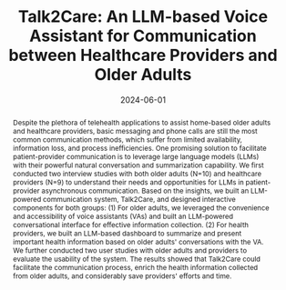 ---
title: 'Talk2Care: An LLM-based Voice Assistant for Communication between Healthcare Providers and Older Adults'
subtitle: ''
summary: ''
authors:
- Ziqi Yang
- Xuhai Xu
- Bingsheng Yao
- Ethan Rogers
- Shao Zhang
- Stephen Intille
- Nawar Shara
- Guodong (Gordon) Gao
- admin
tags: []
categories: []
date: '2024-06-01'
lastmod: 2024-05-01T19:01:43-04:00
featured: false
draft: false

image:
  caption: ''
  focal_point: ''
  preview_only: false

projects: []
publishDate: '2024-05-01T23:01:43.257235Z'
publication_types:
- '2'
abstract: "Despite the plethora of telehealth applications to assist home-based older adults and healthcare providers, basic messaging and phone calls are still the most common communication methods, which suffer from limited availability, information loss, and process inefficiencies. One promising solution to facilitate patient-provider communication is to leverage large language models (LLMs) with their powerful natural conversation and summarization capability. We first conducted two interview studies with both older adults (N=10) and healthcare providers (N=9) to understand their needs and opportunities for LLMs in patient-provider asynchronous communication. Based on the insights, we built an LLM-powered communication system, Talk2Care, and designed interactive components for both groups: (1) For older adults, we leveraged the convenience and accessibility of voice assistants (VAs) and built an LLM-powered conversational interface for effective information collection. (2) For health providers, we built an LLM-based dashboard to summarize and present important health information based on older adults' conversations with the VA. We further conducted two user studies with older adults and providers to evaluate the usability of the system. The results showed that Talk2Care could facilitate the communication process, enrich the health information collected from older adults, and considerably save providers' efforts and time."
publication: "In Proceedings of the ACM on Interactive, Mobile, Wearable and Ubiquitous Technologies"
url_pdf: 'https://dl.acm.org/doi/pdf/10.1145/3659625'
url_code: ''
url_dataset: ''
url_poster: ''
url_project: ''
url_slides: ''
url_source: ''
url_video: ''
---